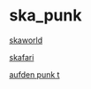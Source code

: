 # ska_punk

[skaworld](http://skaworld.stream.laut.fm/skaworld)

[skafari](http://skafari.stream.laut.fm/skafari)

[aufden punk t](http://aufden-punk-t.stream.laut.fm/aufden-punk-t)

